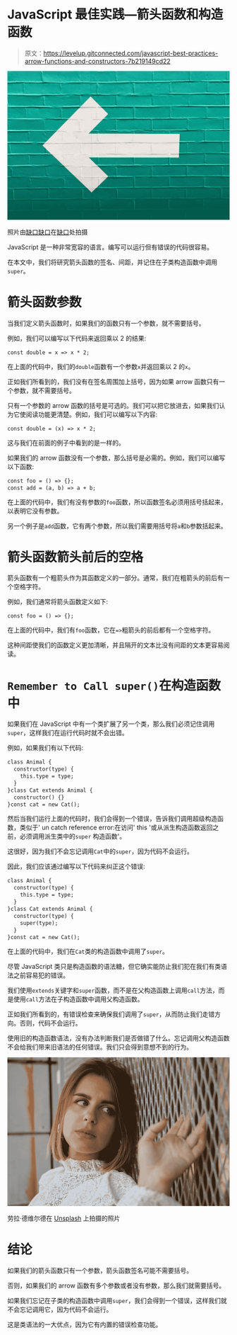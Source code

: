 # JavaScript 最佳实践—箭头函数和构造函数

> 原文：<https://levelup.gitconnected.com/javascript-best-practices-arrow-functions-and-constructors-7b219149cd22>

![](img/5e42e07e5cc6328a6c41c70fa2a5d0d1.png)

照片由[缺口缺口](https://unsplash.com/@jannerboy62?utm_source=medium&utm_medium=referral)在[缺口](https://unsplash.com?utm_source=medium&utm_medium=referral)处拍摄

JavaScript 是一种非常宽容的语言。编写可以运行但有错误的代码很容易。

在本文中，我们将研究箭头函数的签名、间距，并记住在子类构造函数中调用`super`。

# 箭头函数参数

当我们定义箭头函数时，如果我们的函数只有一个参数，就不需要括号。

例如，我们可以编写以下代码来返回乘以 2 的结果:

```
const double = x => x * 2;
```

在上面的代码中，我们的`double`函数有一个参数`x`并返回乘以 2 的`x`。

正如我们所看到的，我们没有在签名周围加上括号，因为如果 arrow 函数只有一个参数，就不需要括号。

只有一个参数的 arrow 函数的括号是可选的。我们可以把它放进去，如果我们认为它使阅读功能更清楚。例如，我们可以编写以下内容:

```
const double = (x) => x * 2;
```

这与我们在前面的例子中看到的是一样的。

如果我们的 arrow 函数没有一个参数，那么括号是必需的。例如，我们可以编写以下函数:

```
const foo = () => {};
const add = (a, b) => a + b;
```

在上面的代码中，我们有没有参数的`foo`函数，所以函数签名必须用括号括起来，以表明它没有参数。

另一个例子是`add`函数，它有两个参数，所以我们需要用括号将`a`和`b`参数括起来。

# 箭头函数箭头前后的空格

箭头函数有一个粗箭头作为其函数定义的一部分。通常，我们在粗箭头的前后有一个空格字符。

例如，我们通常将箭头函数定义如下:

```
const foo = () => {};
```

在上面的代码中，我们有`foo`函数，它在`=>`粗箭头的前后都有一个空格字符。

这种间距使我们的函数定义更加清晰，并且隔开的文本比没有间距的文本更容易阅读。

# `Remember to Call super()`在构造函数中

如果我们在 JavaScript 中有一个类扩展了另一个类，那么我们必须记住调用`super`，这样我们在运行代码时就不会出错。

例如，如果我们有以下代码:

```
class Animal {
  constructor(type) {
    this.type = type;
  }
}class Cat extends Animal {
  constructor() {}
}const cat = new Cat();
```

然后当我们运行上面的代码时，我们会得到一个错误，告诉我们调用超级构造函数，类似于' un catch reference error:在访问' this '或从派生构造函数返回之前，必须调用派生类中的`super` 构造函数'。

这很好，因为我们不会忘记调用`Cat`中的`super`，因为代码不会运行。

因此，我们应该通过编写以下代码来纠正这个错误:

```
class Animal {
  constructor(type) {
    this.type = type;
  }
}class Cat extends Animal {
  constructor(type) {
    super(type);
  }
}const cat = new Cat();
```

在上面的代码中，我们在`Cat`类的构造函数中调用了`super`。

尽管 JavaScript 类只是构造函数的语法糖，但它确实能防止我们犯在我们有类语法之前容易犯的错误。

我们使用`extends`关键字和`super`函数，而不是在父构造函数上调用`call`方法，而是使用`call`方法在子构造函数中调用父构造函数。

正如我们所看到的，有错误检查来确保我们调用了`super`，从而防止我们走错方向。否则，代码不会运行。

使用旧的构造函数语法，没有办法判断我们是否做错了什么。忘记调用父构造函数不会给我们带来旧语法的任何错误。我们只会得到意想不到的行为。

![](img/a404ef21017d336ec6f2354845d12d3a.png)

劳拉·德维尔德在 [Unsplash](https://unsplash.com?utm_source=medium&utm_medium=referral) 上拍摄的照片

# 结论

如果我们的箭头函数只有一个参数，箭头函数签名可能不需要括号。

否则，如果我们的 arrow 函数有多个参数或者没有参数，那么我们就需要括号。

如果我们忘记在子类的构造函数中调用`super`，我们会得到一个错误，这样我们就不会忘记调用它，因为代码不会运行。

这是类语法的一大优点，因为它有内置的错误检查功能。
